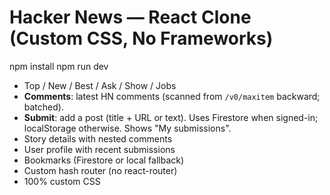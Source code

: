 # Hacker News — React Clone (Custom CSS, No Frameworks)
npm install
npm run dev

- Top / New / Best / Ask / Show / Jobs
- **Comments**: latest HN comments (scanned from `/v0/maxitem` backward; batched).
- **Submit**: add a post (title + URL or text). Uses Firestore when signed-in; localStorage otherwise. Shows "My submissions".
- Story details with nested comments
- User profile with recent submissions
- Bookmarks (Firestore or local fallback)
- Custom hash router (no react-router)
- 100% custom CSS


